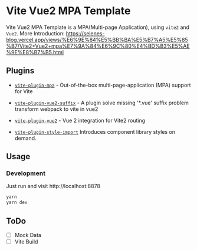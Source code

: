 # Vite Vue2 MPA Template

Vite Vue2 MPA Template is a MPA(Multi-page Application), using `vite2` and `Vue2`. More Introduction: https://selenes-blog.vercel.app/views/%E6%9E%84%E5%BB%BA%E5%B7%A5%E5%85%B7/Vite2+Vue2+mpa%E7%9A%84%E6%9C%80%E4%BD%B3%E5%AE%9E%E8%B7%B5.html


## Plugins

- [`vite-plugin-mpa`](https://github.com/IndexXuan/vite-plugin-mpa) - Out-of-the-box multi-page-application (MPA) support for Vite

- [`vite-plugin-vue2-suffix`](https://github.com/williamyorkl/vite-plugin-vue2-suffix) - A plugin solve missing '*.vue' suffix problem transform webpack to vite in vue2

- [`vite-plugin-vue2`](https://github.com/underfin/vite-plugin-vue2) - Vue 2 integration for Vite2
  routing

- [`vite-plugin-style-import`](https://github.com/anncwb/vite-plugin-style-import) Introduces component library styles on demand.



## Usage

### Development

Just run and visit http://localhost:8878

```bash
yarn
yarn dev
```


## ToDo

- [ ] Mock Data
- [ ] Vite Build